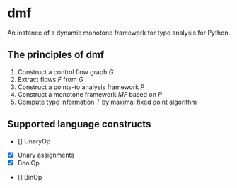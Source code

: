 # dmf

An instance of a dynamic monotone framework for type analysis for Python.

## The principles of dmf

1. Construct a control flow graph *G*
2. Extract flows *F* from *G*
3. Construct a points-to analysis framework *P*
4. Construct a monotone framework *MF* based on *P*
5. Compute type information *T* by maximal fixed point algorithm

## Supported language constructs
- [] UnaryOp
- [x] Unary assignments
- [x] BoolOp
- [] BinOp

